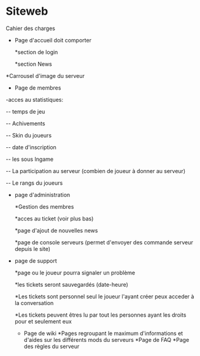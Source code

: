 # Siteweb

Cahier des charges

* Page d'accueil doit comporter
  
  *section de login
  
  *section News
 
 *Carrousel d'image du serveur

* Page de membres
  
-acces au statistiques: 

-- temps de jeu
                         
-- Achivements
                         
-- Skin du joueurs
                          
-- date d'inscription
                          
-- les sous Ingame
                          
-- La participation au serveur (combien de joueur à donner au serveur)
                          
-- Le rangs du joueurs

- page d'administration
  
  *Gestion des membres
  
  *acces au ticket (voir plus bas)
  
  *page d'ajout de nouvelles news
  
  *page de console serveurs (permet d'envoyer des commande serveur depuis le site)

- page de support
  
  *page ou le joueur pourra signaler un problème 
  
  *les tickets seront sauvegardés (date-heure)
  
  *Les tickets sont personnel seul le joueur l'ayant créer peux acceder à la conversation
  
  *Les tickets peuvent êtres lu par tout les personnes ayant les droits pour et seulement eux
  
  - Page de wiki
  *Pages regroupant le maximum d'informations et d'aides sur les différents mods du serveurs
  *Page de FAQ
  *Page des règles du serveur
